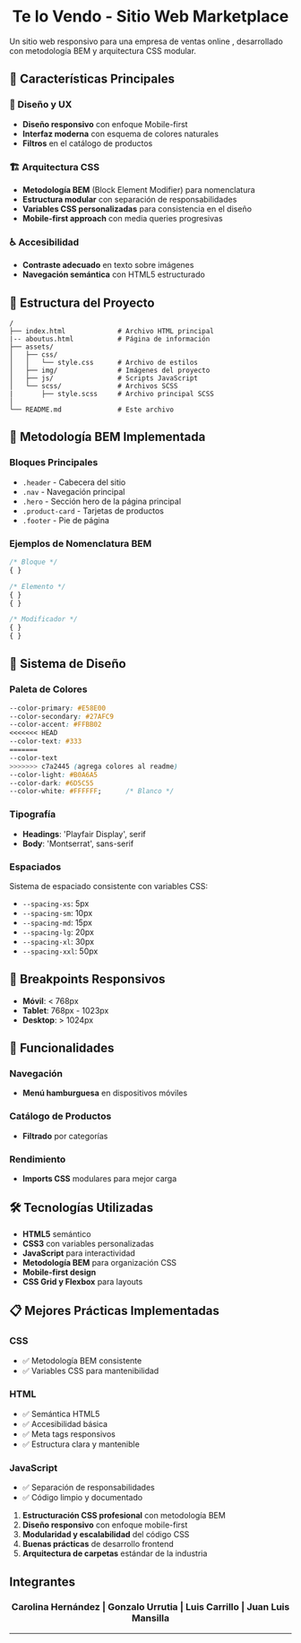 <h1 align=center> Te lo Vendo - Sitio Web Marketplace </h1>

Un sitio web responsivo para una empresa de ventas online , desarrollado con metodología BEM y arquitectura CSS modular.

## 🌟 Características Principales

### 🎨 Diseño y UX
- **Diseño responsivo** con enfoque Mobile-first
- **Interfaz moderna** con esquema de colores naturales
- **Filtros** en el catálogo de productos

### 🏗️ Arquitectura CSS
- **Metodología BEM** (Block Element Modifier) para nomenclatura
- **Estructura modular** con separación de responsabilidades
- **Variables CSS personalizadas** para consistencia en el diseño
- **Mobile-first approach** con media queries progresivas

### ♿ Accesibilidad
- **Contraste adecuado** en texto sobre imágenes
- **Navegación semántica** con HTML5 estructurado

## 📁 Estructura del Proyecto

```
/
├── index.html             # Archivo HTML principal
|-- aboutus.html           # Página de información
├── assets/
│   ├── css/   
│   │   └── style.css      # Archivo de estilos
│   ├── img/               # Imágenes del proyecto
│   ├── js/                # Scripts JavaScript
│   └── scss/              # Archivos SCSS 
|       ├── style.scss     # Archivo principal SCSS 
│    
└── README.md              # Este archivo
```

## 🎯 Metodología BEM Implementada

### Bloques Principales
- `.header` - Cabecera del sitio
- `.nav` - Navegación principal
- `.hero` - Sección hero de la página principal
- `.product-card` - Tarjetas de productos
- `.footer` - Pie de página

### Ejemplos de Nomenclatura BEM
```css
/* Bloque */
{ }

/* Elemento */
{ }
{ }

/* Modificador */
{ }
{ }
```

## 🎨 Sistema de Diseño

### Paleta de Colores
```css
--color-primary: #E58E00
--color-secondary: #27AFC9
--color-accent: #FFBB02
<<<<<<< HEAD
--color-text: #333
=======
--color-text
>>>>>>> c7a2445 (agrega colores al readme)
--color-light: #B0A6A5
--color-dark: #6D5C55
--color-white: #FFFFFF;      /* Blanco */
```






### Tipografía
- **Headings**: 'Playfair Display', serif
- **Body**: 'Montserrat', sans-serif

### Espaciados
Sistema de espaciado consistente con variables CSS:
- `--spacing-xs`: 5px
- `--spacing-sm`: 10px
- `--spacing-md`: 15px
- `--spacing-lg`: 20px
- `--spacing-xl`: 30px
- `--spacing-xxl`: 50px

## 📱 Breakpoints Responsivos

- **Móvil**: < 768px
- **Tablet**: 768px - 1023px
- **Desktop**: > 1024px

## 🚀 Funcionalidades

### Navegación
- **Menú hamburguesa** en dispositivos móviles

### Catálogo de Productos
- **Filtrado** por categorías  

### Rendimiento
- **Imports CSS** modulares para mejor carga

## 🛠️ Tecnologías Utilizadas

- **HTML5** semántico
- **CSS3** con variables personalizadas
- **JavaScript** para interactividad
- **Metodología BEM** para organización CSS
- **Mobile-first design**
- **CSS Grid y Flexbox** para layouts

## 📋 Mejores Prácticas Implementadas

### CSS
- ✅ Metodología BEM consistente
- ✅ Variables CSS para mantenibilidad   

### HTML
- ✅ Semántica HTML5
- ✅ Accesibilidad básica
- ✅ Meta tags responsivos
- ✅ Estructura clara y mantenible

### JavaScript
- ✅ Separación de responsabilidades
- ✅ Código limpio y documentado

1. **Estructuración CSS profesional** con metodología BEM
2. **Diseño responsivo** con enfoque mobile-first
3. **Modularidad y escalabilidad** del código CSS
4. **Buenas prácticas** de desarrollo frontend
5. **Arquitectura de carpetas** estándar de la industria

## Integrantes
<h3 align=center> Carolina Hernández | Gonzalo Urrutia | Luis Carrillo | Juan Luis Mansilla </h3>

---
